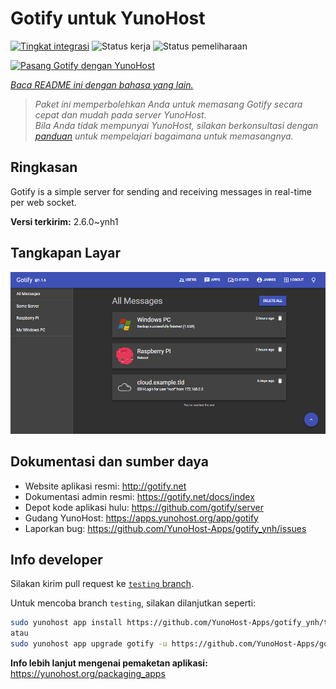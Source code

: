 <!--
N.B.: README ini dibuat secara otomatis oleh <https://github.com/YunoHost/apps/tree/master/tools/readme_generator>
Ini TIDAK boleh diedit dengan tangan.
-->

# Gotify untuk YunoHost

[![Tingkat integrasi](https://dash.yunohost.org/integration/gotify.svg)](https://ci-apps.yunohost.org/ci/apps/gotify/) ![Status kerja](https://ci-apps.yunohost.org/ci/badges/gotify.status.svg) ![Status pemeliharaan](https://ci-apps.yunohost.org/ci/badges/gotify.maintain.svg)

[![Pasang Gotify dengan YunoHost](https://install-app.yunohost.org/install-with-yunohost.svg)](https://install-app.yunohost.org/?app=gotify)

*[Baca README ini dengan bahasa yang lain.](./ALL_README.md)*

> *Paket ini memperbolehkan Anda untuk memasang Gotify secara cepat dan mudah pada server YunoHost.*  
> *Bila Anda tidak mempunyai YunoHost, silakan berkonsultasi dengan [panduan](https://yunohost.org/install) untuk mempelajari bagaimana untuk memasangnya.*

## Ringkasan

Gotify is a simple server for sending and receiving messages in real-time per web socket.


**Versi terkirim:** 2.6.0~ynh1

## Tangkapan Layar

![Tangkapan Layar pada Gotify](./doc/screenshots/ui.png)

## Dokumentasi dan sumber daya

- Website aplikasi resmi: <http://gotify.net>
- Dokumentasi admin resmi: <https://gotify.net/docs/index>
- Depot kode aplikasi hulu: <https://github.com/gotify/server>
- Gudang YunoHost: <https://apps.yunohost.org/app/gotify>
- Laporkan bug: <https://github.com/YunoHost-Apps/gotify_ynh/issues>

## Info developer

Silakan kirim pull request ke [`testing` branch](https://github.com/YunoHost-Apps/gotify_ynh/tree/testing).

Untuk mencoba branch `testing`, silakan dilanjutkan seperti:

```bash
sudo yunohost app install https://github.com/YunoHost-Apps/gotify_ynh/tree/testing --debug
atau
sudo yunohost app upgrade gotify -u https://github.com/YunoHost-Apps/gotify_ynh/tree/testing --debug
```

**Info lebih lanjut mengenai pemaketan aplikasi:** <https://yunohost.org/packaging_apps>
